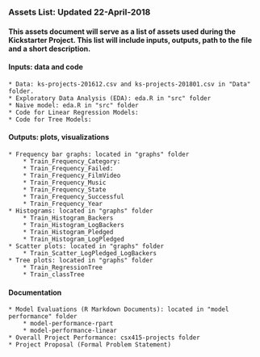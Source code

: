### Assets List:  Updated 22-April-2018

#### This assets document will serve as a list of assets used during the Kickstarter Project. This list will include inputs, outputs, path to the file and a short description.

#### Inputs: data and code

    * Data: ks-projects-201612.csv and ks-projects-201801.csv in "Data" folder. 
    * Exploratory Data Analysis (EDA): eda.R in "src" folder
    * Naive model: eda.R in "src" folder
    * Code for Linear Regression Models:
    * Code for Tree Models: 

#### Outputs: plots, visualizations
    
    * Frequency bar graphs: located in "graphs" folder
        * Train_Frequency_Category: 
        * Train_Frequency_Failed: 
        * Train_Frequency_FilmVideo
        * Train_Frequency_Music
        * Train_Frequency_State
        * Train_Frequency_Successful
        * Train_Frequency_Year
    * Histograms: located in "graphs" folder
        * Train_Histogram_Backers
        * Train_Histogram_LogBackers
        * Train_Histogram_Pledged
        * Train_Histogram_LogPledged
    * Scatter plots: located in "graphs" folder
        * Train_Scatter_LogPledged_LogBackers
    * Tree plots: located in "graphs" folder
        * Train_RegressionTree
        * Train_classTree
    
    
#### Documentation

    * Model Evaluations (R Markdown Documents): located in "model performance" folder
        * model-performance-rpart
        * model-performance-linear
    * Overall Project Performance: csx415-projects folder
    * Project Proposal (Formal Problem Statement)
    

